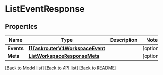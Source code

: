 # ListEventResponse

## Properties

Name | Type | Description | Notes
------------ | ------------- | ------------- | -------------
**Events** | [**[]TaskrouterV1WorkspaceEvent**](taskrouter.v1.workspace.event.md) |  | [optional] 
**Meta** | [**ListWorkspaceResponseMeta**](ListWorkspaceResponse_meta.md) |  | [optional] 

[[Back to Model list]](../README.md#documentation-for-models) [[Back to API list]](../README.md#documentation-for-api-endpoints) [[Back to README]](../README.md)


